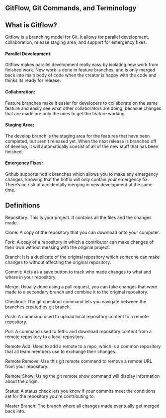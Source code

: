 ## GitFlow, Git Commands, and Terminology

## What is Gitflow?

Gitflow is a branching model for Git. It allows for parallel development, collaboration, release staging area, and support for emergency fixes. 

#### Parallel Development:
Gitflow makes parallel development really easy by isolating new work from finished work. New work is done in feature branches, and is only merged back into main body of code when the creator is happy with the code and thinks its ready for release. 

#### Collaboration:
Feature branches make it easier for developers to collaborate on the same feature and easily see what other collaborators are doing, becasue changes that are made are only the ones to get the feature working.

#### Staging Area:
The develop branch is the staging area for the features that have been completed, but aren't released yet. When the next release is branched off of develop, it will automatically consist of all of the new stuff that has been finished.

#### Emergency Fixes:

Github supports hotfix branches which allows you to make any emergency changes, knowing that the hotfix will only contain your emergency fix. There’s no risk of accidentally merging in new development at the same time.

## Definitions

Repository: This is your project. It contains all the files and the changes made.

Clone: A copy of the repository that you can download onto your computer.

Fork: A copy of a repository in which a contributor can make changes of their own without messing with the original project.

Branch: It is a duplicate of the original repository which someone can make changes to without affecting the original repository.

Commit: Acts as a save button to track who made changes to what and where in your repository.

Merge: Usually done using a pull request, you can take changes that were made to a secondary branch and combine it to the original repository.

Checkout: The git checkout command lets you navigate between the branches created by git branch.

Push: A command used to upload local repository content to a remote repository.

Pull: A command used to fethc and download repository content from a remote repository to a local repository.

Remote Add: Used to add a remote to a repo, which is a common repository that all team members use to exchange their changes.

Remote Remove: Use this git remote command to remove a remote URL from your repository.

Remote Show: Using the git remote show command will display information about the origin.

Status: A status check lets you know if your commits meet the conditions set for the repository you're contributing to.

Master Branch: The branch where all changes made eventually get merged back into.
